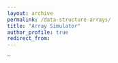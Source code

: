 ```yaml
---
layout: archive
permalink: /data-structure-arrays/
title: "Array Simulator"
author_profile: true
redirect_from: 
---
```


``
<head>
    <style>

        .controls {
            display: flex;
            justify-content: space-between;
            gap: 1vw;
            box-sizing: border-box;
            padding: 1vw;
            border-radius: 8px;
            box-shadow: 0 2px 4px rgba(0, 0, 0, 0.1);
        }

        input,
        button {
            width: calc((100% - (4 * 1vw)) / 4);
            padding: 0.5vw;
            margin: 0;
            border: 2px solid #ccc;
            border-radius: 8px;
            font-size: 1rem;
        }

        input:focus,
        button:hover {
            border-color: #4CAF50;
            box-shadow: 0 0 8px rgba(76, 175, 80, 0.5);
        }

        button {
            background-color: #4CAF50;
            color: white;
            cursor: pointer;
            transition: background-color 0.3s;
        }

        button:active {
            background-color: #45a049;
        }

        .array-container {
            min-height: 80px;
            display: flex;
            flex-wrap: nowrap;
            justify-content: left;
            gap: 10px;
            margin: 20px 0px;
            padding: 10px 0;
            overflow-x: auto;
            box-shadow: 0 2px 4px rgba(0, 0, 0, 0.1);
        }

        .array-element {
            width: 60px;
            height: 60px;
            border: 2px solid #4CAF50;
            border-radius: 5px;
            display: flex;
            justify-content: center;
            align-items: center;
            background-color: #e8f5e9;
            transition: all 0.3s ease-in-out;
        }

        .array-element:hover {
            background-color: #c8e6c9;
            cursor: pointer;
        }

        .highlight {
            background-color: #ffff99 !important;
        }

        #output {
            margin: 10px 0px;
            padding: 10px;
            border-radius: 5px;
            text-align: center;
            box-shadow: inset 0 0 5px rgba(0, 0, 0, 0.1);
            font-size: 1.2rem;
        }

        @media (max-width: 768px) {
            input,
            button {
                font-size: 3vw;
                padding: 2vw;
                width: calc((100% - (4 * 2vw)) / 4);
            }
        }
    </style>
</head>
<body>
    <header>
        <p>Interactive learning tool for data structures</p>
    </header>

    <main>
        <div class="controls">
            <input type="number" id="arraySize" min="0" max="20" placeholder="Size">
            <button onclick="createArray()">Create</button>
            <input type="number" id="index" min="0" max="20" placeholder="Index">
            <input type="number" id="value" min="0" max="100" placeholder="Value">
            <button onclick="setValue()">Set</button>
        </div>

        <div class="controls">
            <input type="number" id="searchValue" min="0" max="100" placeholder="Search Value">
            <button onclick="searchArray()">Search</button>
            <button onclick="traverseArray()">Traverse</button>
            <button onclick="sortArray()">Sort</button>
        </div>

        <div id="arrayContainer" class="array-container"></div>
        <div id="output">Operations result will appear here.</div>
    </main>

    <script>
        let array = [];

        function createArray() {
            const size = document.getElementById('arraySize').value;
            array = Array.from({ length: parseInt(size) }, () => Math.floor(Math.random() * 100));
            updateArrayDisplay();
        }

        function setValue() {
            const index = document.getElementById('index').value;
            const value = document.getElementById('value').value;
            if (index >= 0 && index < array.length) {
                array[index] = parseInt(value);
                updateArrayDisplay();
            } else {
                document.getElementById('output').innerText = 'Invalid index';
            }
        }

        function updateArrayDisplay() {
            const container = document.getElementById('arrayContainer');
            container.innerHTML = '';
            array.forEach((value, index) => {
                const element = document.createElement('div');
                element.className = 'array-element';
                element.textContent = value;
                element.id = `element-${index}`;
                container.appendChild(element);
            });
        }

        async function traverseArray() {
            document.getElementById('output').innerText = 'Traversing...';
            for (let i = 0; i < array.length; i++) {
                highlightElement(i);
                await delay(500);
                unhighlightElement(i);
            }
            document.getElementById('output').innerText = 'Traversal complete!';
        }

        async function searchArray() {
            const searchValue = document.getElementById('searchValue').value;
            document.getElementById('output').innerText = `Searching for ${searchValue}...`;
            for (let i = 0; i < array.length; i++) {
                highlightElement(i);
                await delay(500);
                if (array[i] == searchValue) {
                    document.getElementById('output').innerText = `Value found at index ${i}`;
                    unhighlightElement(i);
                    return;
                }
                unhighlightElement(i);
            }
            document.getElementById('output').innerText = 'Value not found!';
        }

        async function sortArray() {
            for (let i = 0; i < array.length; i++) {
                for (let j = 0; j < array.length - i - 1; j++) {
                    highlightElement(j);
                    highlightElement(j + 1);
                    await delay(500);
                    if (array[j] > array[j + 1]) {
                        [array[j], array[j + 1]] = [array[j + 1], array[j]];
                        updateArrayDisplay();
                    }
                    unhighlightElement(j);
                    unhighlightElement(j + 1);
                }
            }
            document.getElementById('output').innerText = 'Array sorted!';
        }

        function highlightElement(index) {
            document.getElementById(`element-${index}`).classList.add('highlight');
        }

        function unhighlightElement(index) {
            document.getElementById(`element-${index}`).classList.remove('highlight');
        }

        function delay(ms) {
            return new Promise(resolve => setTimeout(resolve, ms));
        }

        createArray();
    </script>
</body>
</html>
